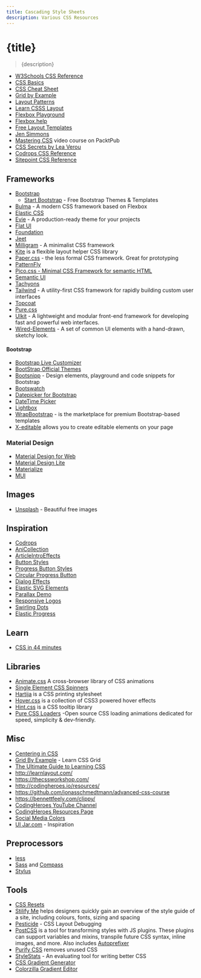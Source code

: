 ```yaml
---
title: Cascading Style Sheets
description: Various CSS Resources
---
```


# {title}

> {description}

- [W3Schools CSS Reference](http://www.w3schools.com/cssref/)
- [CSS Basics](http://www.cssbasics.com/)
- [CSS Cheat Sheet](http://lesliefranke.com/files/reference/csscheatsheet.html)
- [Grid by Example](https://gridbyexample.com/)
- [Layout Patterns](https://csslayout.io/patterns/)
- [Learn CSSS Layout](http://learnlayout.com/)
- [Flexbox Playground](https://coveloping.com/flexbox-playground)
- [Flexbox.help](http://flexbox.help/)
- [Free Layout Templates](http://maxdesign.com.au/css-layouts/)
- [Jen Simmons](http://labs.jensimmons.com/)
- [Mastering CSS](https://www.packtpub.com/packtlib/video/Web-Development/9781784391874) video course on PacktPub
- [CSS Secrets by Lea Verou](http://www.amazon.com/gp/product/1449372635)
- [Codrops CSS Reference](http://tympanus.net/codrops/css_reference/)
- [Sitepoint CSS Reference](http://reference.sitepoint.com/css)

## Frameworks

- [Bootstrap](https://getbootstrap.com/)
  - [Start Bootstrap](https://startbootstrap.com/) - Free Bootstrap Themes & Templates
- [Bulma](https://bulma.io/) - A modern CSS framework based on Flexbox
- [Elastic CSS](http://elasticss.com/)
- [Evie](https://evie.undraw.co) - A production-ready theme for your projects
- [Flat UI](http://designmodo.github.io/Flat-UI/)
- [Foundation](http://foundation.zurb.com/)
- [Jeet](http://jeet.gs/)
- [Milligram](https://milligram.io/) - A minimalist CSS framework
- [Kite](http://hiloki.github.io/kitecss/) is a flexible layout helper CSS library
- [Paper.css](https://www.getpapercss.com/) - the less formal CSS framework. Great for prototyping
- [PatternFly](https://pf4.patternfly.org/)
- [Pico.css - Minimal CSS Framework for semantic HTML](https://picocss.com/)
- [Semantic UI](http://semantic-ui.com/)
- [Tachyons](http://tachyons.io/)
- [Tailwind](https://tailwindcss.com/) - A utility-first CSS framework for rapidly building custom user interfaces
- [Topcoat](http://topcoat.io/)
- [Pure.css](http://purecss.io/)
- [UIkit](https://getuikit.com/) - A lightweight and modular front-end framework for developing fast and powerful web interfaces.
- [Wired-Elements](https://wiredjs.com/) - A set of common UI elements with a hand-drawn, sketchy look.

#### Bootstrap

- [Bootstrap Live Customizer](https://www.bootstrap-live-customizer.com/)
- [BootStrap Official Themes](https://themes.getbootstrap.com/)
- [Bootsnipp](https://bootsnipp.com/) - Design elements, playground and code snippets for Bootstrap
- [Bootswatch](https://bootswatch.com/)
- [Datepicker for Bootstrap](https://www.eyecon.ro/bootstrap-datepicker/)
- [DateTime Picker](https://www.malot.fr/bootstrap-datetimepicker/)
- [Lightbox](https://jbutz.github.io/bootstrap-lightbox/)
- [WrapBootstrap](https://wrapbootstrap.com/) - is the marketplace for premium Bootstrap-based templates
- [X-editable](http://vitalets.github.io/x-editable/) allows you to create editable elements on your page

### Material Design

- [Material Design for Web](https://material.io/develop/web)
- [Material Design Lite](https://getmdl.io)
- [Materialize](http://materializecss.com/)
- [MUI](https://www.muicss.com/)

## Images

- [Unsplash](https://unsplash.com/) - Beautiful free images

## Inspiration

- [Codrops](http://tympanus.net/codrops/)
- [AniCollection](http://anicollection.github.io/#/)
- [ArticleIntroEffects](http://tympanus.net/Development/ArticleIntroEffects/)
- [Button Styles](http://tympanus.net/Development/ButtonStylesInspiration/)
- [Progress Button Styles](http://tympanus.net/Development/ProgressButtonStyles/)
- [Circular Progress Button](http://tympanus.net/Tutorials/CircularProgressButton/)
- [Dialog Effects](http://tympanus.net/Development/DialogEffects/index.html)
- [Elastic SVG Elements](http://tympanus.net/Development/ElasticSVGElements/)
- [Parallax Demo](http://davegamache.com/parallax/)
- [Responsive Logos](http://responsivelogos.co.uk/)
- [Swirling Dots](http://codepen.io/Zeaklous/pen/rsitf?editors=010)
- [Elastic Progress](http://tympanus.net/codrops/2015/09/23/elastic-progress/)

## Learn

- [CSS in 44 minutes](https://jgthms.com/css-in-44-minutes-ebook)

## Libraries

- [Animate.css](http://daneden.github.io/animate.css/) A cross-browser library of CSS animations
- [Single Element CSS Spinners](http://projects.lukehaas.me/css-loaders/)
- [Hartija](https://github.com/vladocar/Hartija---CSS-Print-Framework) is a CSS printing stylesheet
- [Hover.css](http://ianlunn.github.io/Hover/) is a collection of CSS3 powered hover effects
- [Hint.css](http://kushagragour.in/lab/hint/) is a CSS tooltip library
- [Pure CSS Loaders](https://loading.io/css/) -Open source CSS loading animations dedicated for speed, simplicity & dev-friendly.

## Misc

- [Centering in CSS](https://web.dev/centering-in-css/)
- [Grid By Example](https://gridbyexample.com/) - Learn CSS Grid
- [The Ultimate Guide to Learning CSS](https://zendev.com/ultimate-guide-to-learning-css.html)
- http://learnlayout.com/
- https://thecssworkshop.com/
- http://codingheroes.io/resources/
- https://github.com/jonasschmedtmann/advanced-css-course
- https://bennettfeely.com/clippy/
- [CodingHeroes YouTube Channel](https://www.youtube.com/channel/UCNsU-y15AwmU2Q8QTQJG1jw)
- [CodingHeroes Resources Page](http://codingheroes.io/resources/)
- [Social Media Colors](https://www.designpieces.com/2012/12/social-media-colours-hex-and-rgb/)
- [UI Jar.com](https://uijar.com/) - Inspiration

## Preprocessors

- [less](http://lesscss.org/)
- [Sass](http://sass-lang.com/) and [Compass](http://compass-style.org/)
- [Stylus](http://learnboost.github.io/stylus/)

## Tools

- [CSS Resets](http://cssreset.com/)
- [Stilify Me](http://stylifyme.com/) helps designers quickly gain an overview of the style guide of a site, including colours, fonts, sizing and spacing
- [Pesticide](http://pesticide.io/) - CSS Layout Debugging
- [PostCSS](https://github.com/postcss/postcss) is a tool for transforming styles with JS plugins. These plugins can support variables and mixins, transpile future CSS syntax, inline images, and more. Also includes [Autoprefixer](https://github.com/postcss/autoprefixer)
- [Purify CSS](https://github.com/purifycss/purifycss) removes unused CSS
- [StyleStats](http://www.stylestats.org/) - An evaluating tool for writing better CSS
- [CSS Gradient Generator](http://www.css3factory.com/linear-gradients/)
- [Colorzilla Gradient Editor](http://www.colorzilla.com/gradient-editor/)
